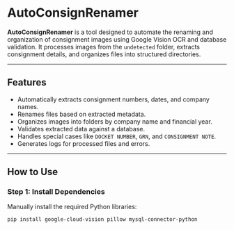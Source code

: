 # AutoConsignRenamer

**AutoConsignRenamer** is a tool designed to automate the renaming and organization of consignment images using Google Vision OCR and database validation. It processes images from the `undetected` folder, extracts consignment details, and organizes files into structured directories.

---

## Features

- Automatically extracts consignment numbers, dates, and company names.
- Renames files based on extracted metadata.
- Organizes images into folders by company name and financial year.
- Validates extracted data against a database.
- Handles special cases like `DOCKET NUMBER`, `GRN`, and `CONSIGNMENT NOTE`.
- Generates logs for processed files and errors.

---

## How to Use

### Step 1: Install Dependencies
Manually install the required Python libraries:
```bash
pip install google-cloud-vision pillow mysql-connector-python
